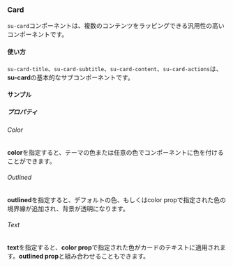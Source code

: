 ### Card

`su-card`コンポーネントは、複数のコンテンツをラッピングできる汎用性の高いコンポーネントです。

<su-divider class="mb-8" />

#### 使い方

`su-card-title`、`su-card-subtitle`、`su-card-content`、`su-card-actions`は、**su-card**の基本的なサブコンポーネントです。

<example file='SuCard/uses' />

#### サンプル

##### プロパティ

###### Color

**color**を指定すると、テーマの色または任意の色でコンポーネントに色を付けることができます。

<example file='SuCard/props/color' />

###### Outlined

**outlined**を指定すると、デフォルトの色、もしくはcolor propで指定された色の境界線が追加され、背景が透明になります。

<example file='SuCard/props/outlined' />

###### Text

**text**を指定すると、**color prop**で指定された色がカードのテキストに適用されます。**outlined prop**と組み合わせることもできます。

<example file='SuCard/props/text' />